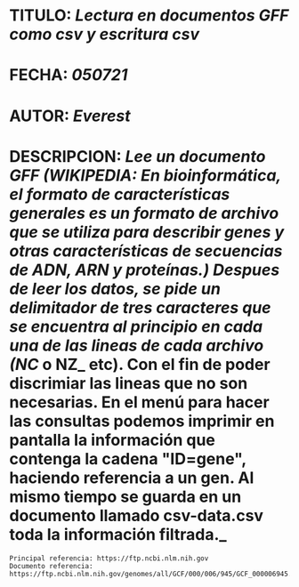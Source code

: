   # TITULO: _Lectura en documentos GFF como csv y escritura csv_
  # FECHA: _050721_
  # AUTOR: _Everest_
  # DESCRIPCION: _Lee un documento GFF (WIKIPEDIA: En bioinformática, el formato de características generales es un formato de archivo que se utiliza para describir genes y otras características de secuencias de ADN, ARN y proteínas.) Despues de leer los datos, se pide un delimitador de tres caracteres que se encuentra al principio en cada una de las lineas de cada archivo (NC_ o NZ_ etc). Con el fin de poder discrimiar las lineas que no son necesarias. En el menú para hacer las consultas podemos imprimir en pantalla la información que contenga  la cadena "ID=gene", haciendo referencia a un gen. Al mismo tiempo se guarda en un documento llamado csv-data.csv toda la información filtrada._


    Principal referencia: https://ftp.ncbi.nlm.nih.gov
    Documento referencia: https://ftp.ncbi.nlm.nih.gov/genomes/all/GCF/000/006/945/GCF_000006945.2_ASM694v2/
